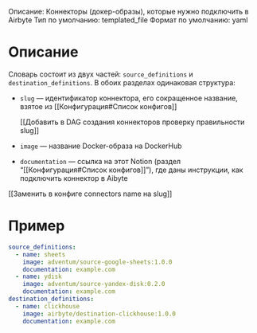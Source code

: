 Описание: Коннекторы (докер-образы), которые нужно подключить в Airbyte
Тип по умолчанию: templated_file
Формат по умолчанию: yaml

# Описание

Словарь состоит из двух частей: `source_definitions` и `destination_definitions`. В обоих разделах одинаковая структура:

- `slug`  — идентификатор коннектора, его сокращенное название, взятое из [[Конфигурация#Список конфигов]]
    
    [[Добавить в DAG создания коннекторов проверку правильности slug]]
    
- `image` — название Docker-образа на DockerHub
- `documentation`  — ссылка на этот Notion (раздел “[[Конфигурация#Список конфигов]]”), где даны инструкции, как подключить коннектор в Aibyte

[[Заменить в конфиге connectors name на slug]]

# Пример

```yaml
source_definitions:
  - name: sheets
    image: adventum/source-google-sheets:1.0.0
    documentation: example.com
  - name: ydisk
    image: adventum/source-yandex-disk:0.2.0
    documentation: example.com
destination_definitions:
  - name: clickhouse
    image: airbyte/destination-clickhouse:1.0.0
    documentation: example.com
```